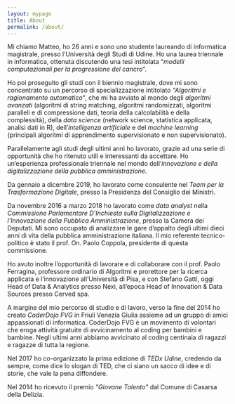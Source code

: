 ```yaml
---
layout: mypage
title: About
permalink: /about/
---
```


Mi chiamo Matteo, ho 26 anni e sono uno studente laureando di informatica magistrale, presso l’Università degli Studi di Udine. Ho una laurea triennale in informatica, ottenuta discutendo una tesi intitolata “<i>modelli computazionali per la progressione del cancro</i>“.

Ho poi proseguito gli studi con il biennio magistrale, dove mi sono concentrato su un percorso di specializzazione intitolato <i>“Algoritmi e ragionamento automatico“</i>, che mi ha avviato al mondo degli <i>algoritmi avanzati</i> (algoritmi di string matching, algoritmi randomizzati, algoritmi paralleli e di compressione dati, teoria della calcolabilità e della complessità), della <i>data science</i> (network science, statistica applicata, analisi dati in R), dell’<i>intelligenza artificiale</i> e del <i>machine learning</i> (principali algoritmi di apprendimento supervisionato e non supervisionato).

Parallelamente agli studi degli ultimi anni ho lavorato, grazie ad una serie di opportunità che ho ritenuto utili e interessanti da accettare. Ho un’esperienza professionale triennale nel mondo dell’<i>innovazione e della digitalizzazione della pubblica amministrazione.</i>

Da gennaio a dicembre 2019, ho lavorato come consulente nel <i>Team per la Trasformazione Digitale</i>, presso la Presidenza del Consiglio dei Ministri.

Da novembre 2016 a marzo 2018 ho lavorato come <i>data analyst</i> nella <i>Commissione Parlamentare D’Inchiesta sulla Digitalizzazione e l’Innovazione della Pubblica Amministrazione</i>, presso la Camera dei Deputati. Mi sono occupato di analizzare le gare d’appalto degli ultimi dieci anni di vita della pubblica amministrazione italiana. Il mio referente tecnico-politico è stato il prof. On. Paolo Coppola, presidente di questa commissione.

Ho avuto inoltre l’opportunità di lavorare e di collaborare con il prof. Paolo Ferragina, professore ordinario di Algoritmi e prorettore per la ricerca applicata e l’innovazione all’Università di Pisa, e con Stefano Gatti, oggi Head of Data & Analytics presso Nexi, all’epoca Head of Innovation & Data Sources presso Cerved spa.

A margine del mio percorso di studio e di lavoro, verso la fine del 2014 ho creato <i>CoderDojo FVG</i> in Friuli Venezia Giulia assieme ad un gruppo di amici appassionati di informatica. CoderDojo FVG è un movimento di volontari che eroga attività gratuite di avvicinamento al coding per bambini e bambine. Negli ultimi anni abbiamo avvicinato al coding centinaia di ragazzi e ragazze di tutta la regione.

Nel 2017 ho co-organizzato la prima edizione di <i>TEDx Udine</i>, credendo da sempre, come dice lo slogan di TED, che ci siano un sacco di idee e di storie, che vale la pena diffondere.

Nel 2014 ho ricevuto il premio <i>"Giovane Talento"</i> dal Comune di Casarsa della Delizia.
